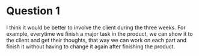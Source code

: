 # Question 1

I think it would be better to involve the client during the three weeks. For example, everytime we finish a major task in the product, we can show it to the client and get their thoughts, that way we can work on each part and finish it without having to change it again after finishing the product.
